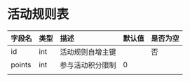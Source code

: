 # 活动规则表

| 字段名 | 类型 | 描述 | 默认值 | 是否为空 |
| :--- | :--- | :--- | :--- | :--- |
| id | int | 活动规则自增主键 |  | 否 |
| points | int | 参与活动积分限制 | 0 |  |
|  |  |  |  |  |



